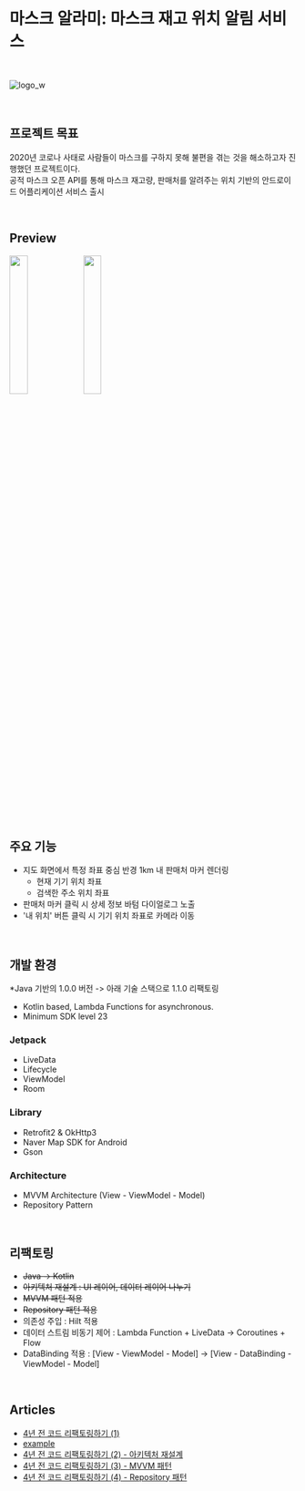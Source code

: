 # 마스크 알라미: 마스크 재고 위치 알림 서비스
<br/>

![logo_w](https://github.com/minuxx/mask-alarmi/assets/20331640/fc54febe-458f-47cb-aca8-097b72f62cbe)

<br/>


## 프로젝트 목표
2020년 코로나 사태로 사람들이 마스크를 구하지 못해 불편을 겪는 것을 해소하고자 진행했던 프로젝트이다.<br/>
공적 마스크 오픈 API를 통해 마스크 재고량, 판매처를 알려주는 위치 기반의 안드로이드 어플리케이션 서비스 출시

<br/>

## Preview
<img src="https://github.com/minuxx/mask-alarmi-android/assets/20331640/98208202-7def-4bf3-b18a-c3b61754f558" width="25%"/>
<img src="https://github.com/minuxx/mask-alarmi-android/assets/20331640/e61e4a48-5c51-472b-958f-38daf57e8b57" width="25%"/>

<br/>
<br/>

## 주요 기능
- 지도 화면에서 특정 좌표 중심 반경 1km 내 판매처 마커 렌더링
  - 현재 기기 위치 좌표
  - 검색한 주소 위치 좌표 
- 판매처 마커 클릭 시 상세 정보 바텀 다이얼로그 노출
- '내 위치' 버튼 클릭 시 기기 위치 좌표로 카메라 이동

<br/>

## 개발 환경
*Java 기반의 1.0.0 버전 -> 아래 기술 스택으로 1.1.0 리팩토링

- Kotlin based, Lambda Functions for asynchronous.
- Minimum SDK level 23

### Jetpack
- LiveData
- Lifecycle
- ViewModel
- Room

### Library
- Retrofit2 & OkHttp3
- Naver Map SDK for Android
- Gson

### Architecture
- MVVM Architecture (View - ViewModel - Model)
- Repository Pattern

<br/>

## 리팩토링
- <s>Java -> Kotlin</s>
- <s>아키텍처 재설계 : UI 레이어, 데이터 레이어 나누기</s>
- <s>MVVM 패턴 적용</s>
- <s>Repository 패턴 적용</s>
- 의존성 주입 : Hilt 적용
- 데이터 스트림 비동기 제어 : Lambda Function + LiveData &rarr; Coroutines + Flow
- DataBinding 적용 : [View - ViewModel - Model] &rarr; [View - DataBinding - ViewModel - Model]

<br/>

## Articles
- [4년 전 코드 리팩토링하기 (1)](https://minuxxx.tistory.com/37)
- <a href="https://minuxxx.tistory.com/37" target="_blank">example</a>
- [4년 전 코드 리팩토링하기 (2) - 아키텍처 재설계](https://minuxxx.tistory.com/39)
- [4년 전 코드 리팩토링하기 (3) - MVVM 패턴](https://minuxxx.tistory.com/42)
- [4년 전 코드 리팩토링하기 (4) - Repository 패턴](https://minuxxx.tistory.com/43)
